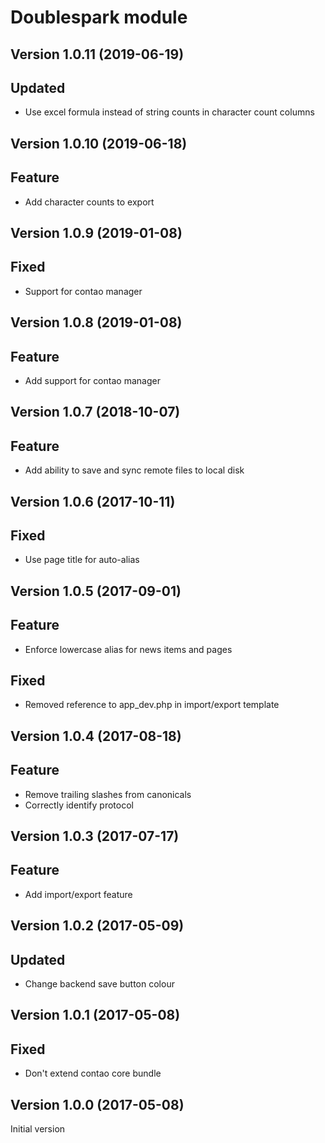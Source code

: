 Doublespark module
=================

Version 1.0.11 (2019-06-19)
--------------------------
## Updated
- Use excel formula instead of string counts in character count columns

Version 1.0.10 (2019-06-18)
--------------------------
## Feature
- Add character counts to export

Version 1.0.9 (2019-01-08)
--------------------------
## Fixed
- Support for contao manager

Version 1.0.8 (2019-01-08)
--------------------------
## Feature
- Add support for contao manager

Version 1.0.7 (2018-10-07)
--------------------------
## Feature
- Add ability to save and sync remote files to local disk

Version 1.0.6 (2017-10-11)
--------------------------
## Fixed
- Use page title for auto-alias

Version 1.0.5 (2017-09-01)
--------------------------
## Feature
- Enforce lowercase alias for news items and pages

## Fixed
- Removed reference to app_dev.php in import/export template

Version 1.0.4 (2017-08-18)
--------------------------
## Feature
- Remove trailing slashes from canonicals
- Correctly identify protocol

Version 1.0.3 (2017-07-17)
--------------------------
## Feature
- Add import/export feature

Version 1.0.2 (2017-05-09)
--------------------------
## Updated
- Change backend save button colour


Version 1.0.1 (2017-05-08)
--------------------------
## Fixed
- Don't extend contao core bundle


Version 1.0.0 (2017-05-08)
--------------------------
Initial version
